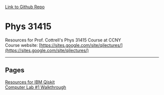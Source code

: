 \
[Link to Github Repo](https://github.com/simonsavitt/Phys31415/)
# Phys 31415
Resources for Prof. Cottrell's Phys 31415 Course at CCNY\
Course website: [https://sites.google.com/site/qilectures/](https://sites.google.com/site/qilectures/)


***

## Pages
[Resources for IBM Qiskit](QiskitResources)\
[Computer Lab #1 Walkthrough](Lab1)
